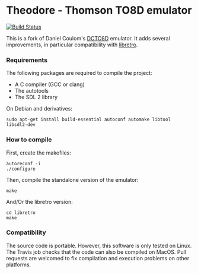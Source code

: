 Theodore - Thomson TO8D emulator
================================

[![Build Status](https://travis-ci.org/Zlika/theodore.svg?branch=master)](https://travis-ci.org/Zlika/theodore)

This is a fork of Daniel Coulom's [DCTO8D](http://dcto8.free.fr/) emulator.
It adds several improvements, in particular compatibility with [libretro](https://github.com/libretro).

### Requirements

The following packages are required to compile the project:
* A C compiler (GCC or clang)
* The autotools
* The SDL 2 library

On Debian and derivatives:
```
sudo apt-get install build-essential autoconf automake libtool libsdl2-dev
```

### How to compile

First, create the makefiles:
```
autoreconf -i
./configure
```
Then, compile the standalone version of the emulator:
```
make
```
And/Or the libretro version:
```
cd libretro
make
```
### Compatibility

The source code is portable. However, this software is only tested on Linux.
The Travis job checks that the code can also be compiled on MacOS.
Pull requests are welcomed to fix compilation and execution problems on other platforms.
